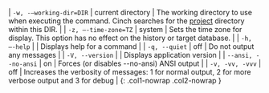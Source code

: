 | `-w, -–working-dir=DIR` | current directory | The working directory to use when executing the command. Cinch searches for the [project](#required-arguments) directory within this DIR. |
| `-z, –-time-zone=TZ`    | system            | Sets the time zone for display. This option has no effect on the history or target database.                                              |
| `-h, –-help`            |                   | Displays help for a command                                                                                                               |
| `-q, --quiet`           | off               | Do not output any messages                                                                                                                |
| `-V, --version`         |                   | Displays application version                                                                                                              |
| `--ansi, --no-ansi`     | on                | Forces (or disables --no-ansi) ANSI output                                                                                                |
| `-v, -vv, -vvv`         | off               | Increases the verbosity of messages: 1 for normal output, 2 for more verbose output and 3 for debug                                       |
{: .col1-nowrap .col2-nowrap }